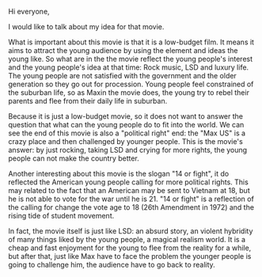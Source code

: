 
Hi everyone,

I would like to talk about my idea for that movie.

What is important about this movie is that it is a low-budget film. It means it aims to attract the young audience by using the element and ideas the young like. So what are in the the movie reflect the young people's interest and the young people's idea at that time: Rock music, LSD and luxury life. The young people are not satisfied with the government and the older generation so they go out for procession. Young people feel constrained of the suburban life, so as Maxin the movie does, the young try to rebel their parents and flee from their daily life in suburban.

Because it is just a low-budget movie, so it does not want to answer the question that what can the young people do to fit into the world. We can see the end of this movie is also a "political right" end: the "Max US" is a crazy place and then challenged by younger people. This is the movie's answer: by just rocking, taking LSD and crying for more rights, the young people can not make the country better.

Another interesting about this movie is the slogan "14 or fight", it do reflected the American young people calling for more political rights. This may related to the fact that an American may be sent to Vietnam at 18, but he is not able to vote for the war until he is 21. "14 or fight" is a reflection of the calling for change the vote age to 18 (26th Amendment in 1972) and the rising tide of student movement.

In fact, the movie itself is just like LSD: an absurd story, an violent hybridity of many things liked by the young people, a magical realism world. It is a cheap and fast enjoyment for the young to flee from the reality for a while, but after that, just like Max have to face the problem the younger people is going to challenge him, the audience have to go back to reality. 